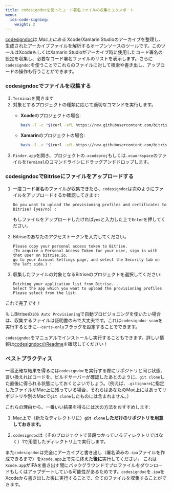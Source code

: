 ```yaml
---
title: codesigndocを使ったコード署名ファイルの収集とエクスポート
menu:
  ios-code-signing:
    weight: 2
---
```

[codesigndoc](https://github.com/bitrise-tools/codesigndoc)は _Mac上にある_ Xcode/Xamarin Studioのアーカイブを整理し、生成されたアーカイブファイルを解析するオープンソースのツールです。このツールはXcodeもしくはXamarin Studioがアーカイブ時に使用したコード署名の設定を収集し、必要なコード署名ファイルのリストを表示します。さらに`codesigndoc`を使うことでこれらのファイルに対して検索や書き出し、アップロードの操作も行うことができます。

### codesigndocでファイルを収集する

1. `Terminal`を開きます
2. 対象とするプロジェクトの種類に応じて適切なコマンドを実行します。
   * **Xcode**のプロジェクトの場合:

     ``` bash
     bash -l -c "$(curl -sfL https://raw.githubusercontent.com/bitrise-tools/codesigndoc/master/_scripts/install_wrap-xcode.sh)"
     ```
   * **Xamarin**のプロジェクトの場合:

     ``` bash
     bash -l -c "$(curl -sfL https://raw.githubusercontent.com/bitrise-tools/codesigndoc/master/_scripts/install_wrap-xamarin.sh)"
     ```
3. `Finder.app`を開き、プロジェクトの`.xcodeproj`もしくは`.xcworkspace`のファイルを`Terminal`のコマンドラインにドラッグアンドドロップします。

### codesigndocでBitriseにファイルをアップロードする

1. 一度コード署名のファイルが収集できたら、`codesigndoc`は次のようにファイルをアップロードするか確認してきます:

       Do you want to upload the provisioning profiles and certificates to Bitrise? [yes/no] :

   もしファイルをアップロードしたければ`yes`と入力した上で`Enter`を押してください。
2. Bitriseのあなたのアクセストークンを入力してください。

       Please copy your personal access token to Bitrise.
       (To acquire a Personal Access Token for your user, sign in with that user on bitrise.io,
       go to your Account Settings page, and select the Security tab on the left side.) :
3. 収集したファイルの対象となるBitriseのプロジェクトを選択してください:

       Fetching your application list from Bitrise...
       Select the app which you want to upload the provisioning profiles
       Please select from the list:

これで完了です！

もしBitriseの`iOS Auto Provisioning`で自動プロビジョニングを使いたい場合は、収集するファイルは証明書のみで大丈夫です。これは`codesigndoc scan`を実行するときに`--certs-only`フラッグを設定することでできます。

`codesigndoc`をマニュアルでインストールし実行することもできます。詳しい情報は[codesigndocのReadme](https://github.com/bitrise-tools/codesigndoc)を確認してください！

### ベストプラクティス

一番正確な結果を得るには`codesigndoc`を実行する際にリポジトリと同じ状態、言い換えればコードを、ビルドサーバーが確認したあとのように、`git clone`した直後に得られる状態にしておくとよいでしょう。（例えば、`.gitignore`に指定したファイルがMac上に残っている場合、それらはあなたのMac上にはあってリポジトリや別のMacで`git clone`したものには含まれません。）

これらの理由から、一番いい結果を得るには次の方法をおすすめします:

1. Mac上で（新たなディレクトリに）__`git clone`しただけのリポジトリを用意しておきます。__

2. `codesigndoc`は（そのプロジェクトで普段つかっているディレクトリではなく）1で用意したディレクトリ上で実行します。

また`codesigndoc`は完全にアーカイブと書き出し（署名済みの`.ipa`ファイルを作成できるまで）を`Xcode.app`上で先に終えた**後に**実行してください。
これは`Xcode.app`がIPAを書き出す間にバックグラウンドでプロファイルをダウンロードもしくはアップデートしている可能性があるためです。`codesigndoc`を`.ipa`をXcodeから書き出した後に実行することで、全てのファイルを収集することができます。
